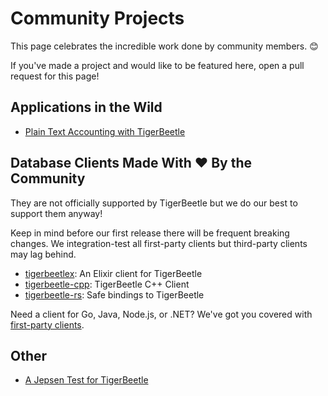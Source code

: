 # Community Projects

This page celebrates the incredible work done by community members. 😊

If you've made a project and would like to be featured here, open a
pull request for this page!

## Applications in the Wild

* [Plain Text Accounting with TigerBeetle](https://github.com/pondersource/pta-tb-experiment#pta-tb-experiment)

## Database Clients Made With ❤️  By the Community

They are not officially supported by TigerBeetle but we do our best to
support them anyway!

Keep in mind before our first release there will be frequent breaking
changes. We integration-test all first-party clients but third-party
clients may lag behind.

* [tigerbeetlex](https://github.com/rbino/tigerbeetlex): An Elixir client for TigerBeetle
* [tigerbeetle-cpp](https://github.com/kassane/tigerbeetle-cpp): TigerBeetle C++ Client
* [tigerbeetle-rs](https://github.com/ZetaNumbers/tigerbeetle-rs): Safe bindings to TigerBeetle

Need a client for Go, Java, Node.js, or .NET? We've got you covered
with [first-party
clients](https://github.com/tigerbeetledb/tigerbeetle/tree/main/src/clients).

## Other

* [A Jepsen Test for TigerBeetle](https://github.com/nurturenature/jepsen-tigerbeetle)
